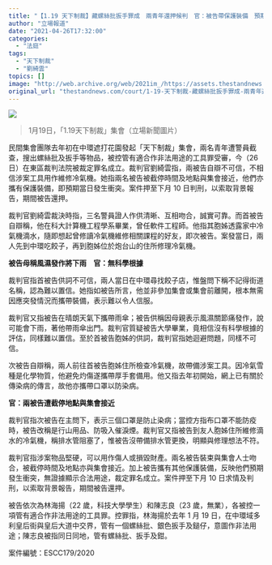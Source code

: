 ```yaml
---
title: "【1.19 天下制裁】藏螺絲批扳手罪成　兩青年還押候判　官：被告帶保護裝備　預期發生衝突"
author: "立場報道"
date: "2021-04-26T17:32:00"
categories:
  - "法庭"
tags:
  - "天下制裁"
  - "劉綺雲"
topics: []
image: "http://web.archive.org/web/2021im_/https://assets.thestandnews.com/media/photos/82714035_10163363455170019_4602183871436423168_o_ISiMg.png"
original_url: "thestandnews.com/court/1-19-天下制裁-藏螺絲批扳手罪成-兩青年還押候判-官-被告帶保護裝備-預期發生衝突"
---
```

![](http://web.archive.org/web/2021im_/https://assets.thestandnews.com/media/photos/82714035_10163363455170019_4602183871436423168_o_ISiMg.png)
> 1月19日，「1.19天下制裁」集會（立場新聞圖片）

民間集會團隊去年初在中環遮打花園發起「天下制裁」集會，兩名青年遭警員截查，搜出螺絲批及扳手等物品，被控管有適合作非法用途的工具罪受審，今（26 日）在東區裁判法院被裁定罪名成立。裁判官劉綺雲指，兩被告自辯不可信，不相信涉案工具用作維修冷氣機。她指兩名被告被截停時間及地點與集會接近，他們亦攜有保護裝備，即預期當日發生衝突。案件押至下月 10 日判刑，以索取背景報告，期間被告還押。

裁判官劉綺雲裁決時指，三名警員證人作供清晰、互相吻合，誠實可靠。而首被告自辯稱，他在科大計算機工程學系畢業，曾任軟件工程師。他指其胞姊透露家中冷氣機滴水，隨即想起曾修讀冷氣機維修相關課程的好友，即次被告。案發當日，兩人先到中環吃餃子，再到胞姊位於炮台山的住所修理冷氣機。

**被告母稱風濕發作將下雨　官：無科學根據**

裁判官指首被告供詞不可信，兩人當日在中環尋找餃子店，惟盤問下稱不記得街道名稱，認為難以置信。她指如被告所言，他並非參加集會或集會前離開，根本無需因應突發情況而攜帶裝備，表示難以令人信服。

裁判官又指被告在晴朗天氣下攜帶雨傘；被告供稱因母親表示風濕關節痛發作，說可能會下雨，著他帶雨傘出門。裁判官質疑被告大學畢業，竟相信沒有科學根據的評估，同樣難以置信。至於首被告胞姊的供詞，裁判官指她迴避問題，同樣不可信。

次被告自辯稱，兩人前往首被告胞姊住所檢查冷氣機，故帶備涉案工具。因冷氣雪種是化學物質，他避免灼傷遂攜帶厚手套備用。他又指去年初開始，網上已有關於傳染病的傳言，故他亦攜帶口罩以防染病。

**官：兩被告遭截停地點與集會接近**

裁判官指次被告在主問下，表示三個口罩是防止染病；當控方指布口罩不能防疫時，被告改稱是行山用品、防吸入催淚煙。裁判官又指被告到友人胞姊住所維修滴水的冷氣機，稱排水管阻塞了，惟被告沒帶備排水管更換，明顯與修理想法不符。

裁判官指涉案物品堅硬，可以用作傷人或損毀財產。兩名被告裝束與集會人士吻合，被截停時間及地點亦與集會接近。加上被告攜有其他保護裝備，反映他們預期發生衝突，無證據顯示合法用途，裁定罪名成立。案件押至下月 10 日求情及判刑，以索取背景報告，期間被告還押。

被告依次為林海揚（22 歲，科技大學學生）和陳志良（23 歲，無業），各被控一項管有適合作非法用途的工具罪。控罪指，林海揚於去年 1 月 19 日，在中環域多利皇后街與皇后大道中交界，管有一個螺絲批、銀色扳手及鎚仔，意圖作非法用途；陳志良被指同日同地，管有螺絲批、扳手及鉗。

案件編號：ESCC179/2020
